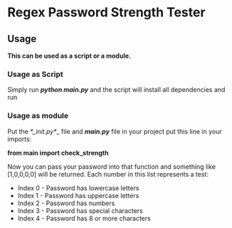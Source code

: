 # Regex Password Strength Tester

## Usage
__This can be used as a script or a module.__

### Usage as Script
Simply run __*python main.py*__ and the script will install all dependencies and run

### Usage as module
Put the __*\__init.py__*__ file and __*main.py*__ file in your project put this line in your imports:

**from main import check_strength**

Now you can pass your password into that function and something like [1,0,0,0,0] will be returned.
Each number in this list represents a test:
* Index 0 - Password has lowercase letters
* Index 1 - Password has uppercase letters
* Index 2 - Password has numbers
* Index 3 - Password has special characters
* Index 4 - Password has 8 or more characters